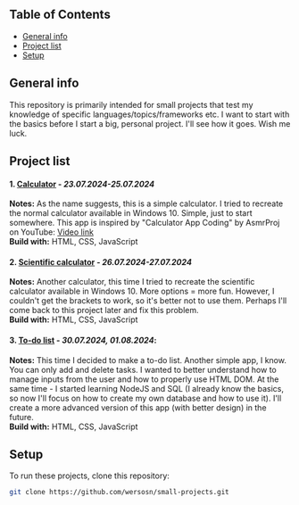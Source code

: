 ## Table of Contents
- [General info](#general-info)
- [Project list](#project-list)
- [Setup](#setup)

## General info
This repository is primarily intended for small projects that test my knowledge of specific languages/topics/frameworks etc.
I want to start with the basics before I start a big, personal project. I'll see how it goes. Wish me luck.

## Project list
#### 1. [Calculator](/calculator) - _23.07.2024-25.07.2024_
   **Notes:** As the name suggests, this is a simple calculator. I tried to recreate the normal calculator available in Windows 10. Simple, just to start somewhere. This app is inspired by "Calculator App Coding" by AsmrProj on YouTube: [Video link](https://www.youtube.com/watch?v=sBJmRD7kNTk&list=PLLayNHckknFhTF84rl4Li7eZzUHZxxAfo&index=5)    
   **Build with:** HTML, CSS, JavaScript
   
#### 2. [Scientific calculator](/scientific%20calculator) - _26.07.2024-27.07.2024_
   **Notes:** Another calculator, this time I tried to recreate the scientific calculator available in Windows 10. More options = more fun. However, I couldn't get the brackets to work, so it's better not to use them. Perhaps I'll come back to this project later and fix this problem.  
   **Build with:** HTML, CSS, JavaScript
   
#### 3. [To-do list](/to-do%20list) -  _30.07.2024, 01.08.2024_:  
   **Notes:** This time I decided to make a to-do list. Another simple app, I know. You can only add and delete tasks. I wanted to better understand how to manage inputs from the user and how to properly use HTML DOM.
   At the same time - I started learning NodeJS and SQL (I already know the basics, so now I'll focus on how to create my own database and how to use it).
   I'll create a more advanced version of this app (with better design) in the future.  
   **Build with:** HTML, CSS, JavaScript

## Setup
To run these projects, clone this repository:
```bash
git clone https://github.com/wersosn/small-projects.git
```
